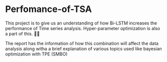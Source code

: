 # Perfomance-of-TSA
This project is to give us an understanding of how Bi-LSTM increases the performance of Time series analysis. Hyper-parameter optimization is also a part of this. ✌🏻

The report has the information of how this combination will affect the data analysis along witha a brief explanation of various topics used like bayesian optimization with TPE (SMBO)

